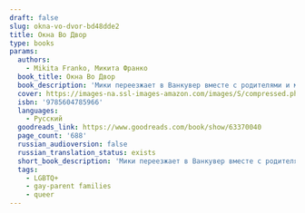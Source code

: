 ```yaml
---
draft: false
slug: okna-vo-dvor-bd48dde2
title: Окна Во Двор
type: books
params:
  authors:
    - Mikita Franko, Микита Франко
  book_title: Окна Во Двор
  book_description: 'Мики переезжает в Ванкувер вместе с родителями и младшим братом. Необычная семья легко вписывается в канадское общество, но только внешне: отношения родителей в новой стране начинают стремительно рушиться, а трагедия, которая могла бы сплотить супругов, еще больше отдаляет их друг от друга. Тем временем Мики, убежавший от старых проблем, сталкивается с новыми: насилием, страхом, непониманием и зависимостью.'
  cover: https://images-na.ssl-images-amazon.com/images/S/compressed.photo.goodreads.com/books/1672867734i/63370040.jpg
  isbn: '9785604785966'
  languages:
    - Русский
  goodreads_link: https://www.goodreads.com/book/show/63370040
  page_count: '688'
  russian_audioversion: false
  russian_translation_status: exists
  short_book_description: 'Мики переезжает в Ванкувер вместе с родителями и младшим братом. Необычная семья легко вписывается в канадское общество, но только внешне: отношения родителей в новой стране начинают стремительно...'
  tags:
    - LGBTQ+
    - gay-parent families
    - queer
---
```

